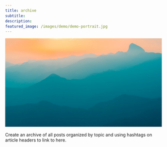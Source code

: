 ```yaml
---
title: archive
subtitle: 
description: 
featured_image: /images/demo/demo-portrait.jpg
---
```


![](/images/demo/demo-landscape.jpg)

Create an archive of all posts organized by topic and using hashtags on article headers to link to here.



